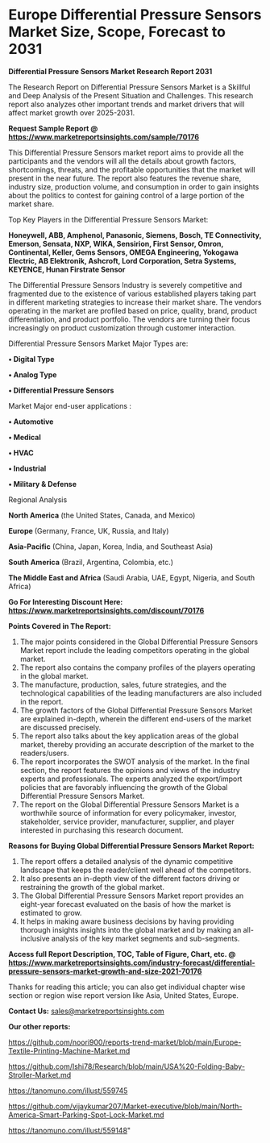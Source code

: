# Europe Differential Pressure Sensors Market Size, Scope, Forecast to 2031

<strong>Differential Pressure Sensors Market Research Report 2031</strong>

The Research Report on Differential Pressure Sensors Market is a Skillful and Deep Analysis of the Present Situation and Challenges. This research report also analyzes other important trends and market drivers that will affect market growth over 2025-2031.

<strong>Request Sample Report @ <a href=https://www.marketreportsinsights.com/sample/70176>https://www.marketreportsinsights.com/sample/70176</a></strong>

This Differential Pressure Sensors market report aims to provide all the participants and the vendors will all the details about growth factors, shortcomings, threats, and the profitable opportunities that the market will present in the near future. The report also features the revenue share, industry size, production volume, and consumption in order to gain insights about the politics to contest for gaining control of a large portion of the market share.

Top Key Players in the Differential Pressure Sensors Market:

<strong>Honeywell, ABB, Amphenol, Panasonic, Siemens, Bosch, TE Connectivity, Emerson, Sensata, NXP, WIKA, Sensirion, First Sensor, Omron, Continental, Keller, Gems Sensors, OMEGA Engineering, Yokogawa Electric, AB Elektronik, Ashcroft, Lord Corporation, Setra Systems, KEYENCE, Hunan Firstrate Sensor</strong>

The Differential Pressure Sensors Industry is severely competitive and fragmented due to the existence of various established players taking part in different marketing strategies to increase their market share. The vendors operating in the market are profiled based on price, quality, brand, product differentiation, and product portfolio. The vendors are turning their focus increasingly on product customization through customer interaction.

Differential Pressure Sensors Market Major Types are:

<strong>• Digital Type

• Analog Type

• Differential Pressure Sensors</strong>

Market Major end-user applications :

<strong>• Automotive

• Medical

• HVAC

• Industrial

• Military & Defense</strong>

Regional Analysis

</u><strong><b>North America</b></strong> (the United States, Canada, and Mexico)

<strong><b>Europe </b></strong>(Germany, France, UK, Russia, and Italy)

<strong><b>Asia-Pacific</b></strong> (China, Japan, Korea, India, and Southeast Asia)

<strong><b>South America</b></strong> (Brazil, Argentina, Colombia, etc.)

<strong><b>The Middle East and Africa</b></strong> (Saudi Arabia, UAE, Egypt, Nigeria, and South Africa)

<strong>Go For Interesting Discount Here: <a href=https://www.marketreportsinsights.com/discount/70176>https://www.marketreportsinsights.com/discount/70176</a></strong>

<strong>Points Covered in The Report:</strong>
<ol>
  <li>The major points considered in the Global Differential Pressure Sensors Market report include the leading competitors operating in the global market.</li>
  <li>The report also contains the company profiles of the players operating in the global market.</li>
  <li>The manufacture, production, sales, future strategies, and the technological capabilities of the leading manufacturers are also included in the report.</li>
  <li>The growth factors of the Global Differential Pressure Sensors Market are explained in-depth, wherein the different end-users of the market are discussed precisely.</li>
  <li>The report also talks about the key application areas of the global market, thereby providing an accurate description of the market to the readers/users.</li>
  <li>The report incorporates the SWOT analysis of the market. In the final section, the report features the opinions and views of the industry experts and professionals. The experts analyzed the export/import policies that are favorably influencing the growth of the Global Differential Pressure Sensors Market.</li>
  <li>The report on the Global Differential Pressure Sensors Market is a worthwhile source of information for every policymaker, investor, stakeholder, service provider, manufacturer, supplier, and player interested in purchasing this research document.</li>
</ol>
<strong>Reasons for Buying Global Differential Pressure Sensors Market Report:</strong>

<ol>
  <li>The report offers a detailed analysis of the dynamic competitive landscape that keeps the reader/client well ahead of the competitors.</li>
  <li>It also presents an in-depth view of the different factors driving or restraining the growth of the global market.</li>
  <li>The Global Differential Pressure Sensors Market report provides an eight-year forecast evaluated on the basis of how the market is estimated to grow.</li>
  <li>It helps in making aware business decisions by having providing thorough insights insights into the global market and by making an all-inclusive analysis of the key market segments and sub-segments.</li>
</ol>
<strong>Access full Report Description, TOC, Table of Figure, Chart, etc. @ <a href=https://www.marketreportsinsights.com/industry-forecast/differential-pressure-sensors-market-growth-and-size-2021-70176>https://www.marketreportsinsights.com/industry-forecast/differential-pressure-sensors-market-growth-and-size-2021-70176</a></strong>


Thanks for reading this article; you can also get individual chapter wise section or region wise report version like Asia, United States, Europe.

<strong>Contact Us:</strong>
sales@marketreportsinsights.com

<strong>Our other reports:</strong>

<a href=https://github.com/noori900/reports-trend-market/blob/main/Europe-Textile-Printing-Machine-Market.md>https://github.com/noori900/reports-trend-market/blob/main/Europe-Textile-Printing-Machine-Market.md</a>

<a href=https://github.com/Ishi78/Research/blob/main/USA%20-Folding-Baby-Stroller-Market.md>https://github.com/Ishi78/Research/blob/main/USA%20-Folding-Baby-Stroller-Market.md</a>

<a href=https://tanomuno.com/illust/559745>https://tanomuno.com/illust/559745</a>

<a href=https://github.com/vijaykumar207/Market-executive/blob/main/North-America-Smart-Parking-Spot-Lock-Market.md>https://github.com/vijaykumar207/Market-executive/blob/main/North-America-Smart-Parking-Spot-Lock-Market.md</a>

<a href=https://tanomuno.com/illust/559148>https://tanomuno.com/illust/559148</a>"
